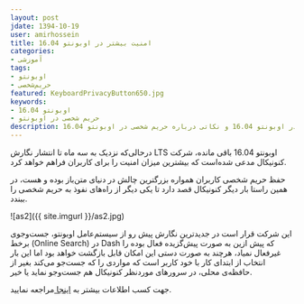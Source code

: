 ```yaml
---
layout: post
jdate: 1394-10-19
user: amirhossein
title: امنیت بیشتر در اوبونتو 16.04
categories:
- آموزشی
tags:
- اوبونتو
- حریم‌شخصی
featured: KeyboardPrivacyButton650.jpg
keywords:
- اوبونتو 16.04
- حریم شخصی در اوبونتو
description: امنیت بیشتر در اوبونتو 16.04 و نکاتی درباره حریم شخصی در اوبونتو 16.04
---
```


درحالی‌که نزدیک به سه ماه تا انتشار نگارش LTS اوبونتو 16.04 باقی مانده، شرکت کنونیکال مدعی شده‌است که بیشترین میزان امنیت را برای کاربران فراهم خواهد کرد.

حفظ حریم شخصی کاربران همواره بزرگترین چالش در دنیای متن‌باز بوده و هست، در همین راستا بار دیگر کنونیکال قصد دارد تا یکی دیگر از راه‌های نفوذ به حریم شخصی را ببندد.

![as2]({{ site.imgurl }}/as2.jpg)

این شرکت قرار است در جدیدترین نگارش پیش رو از سیستم‌عامل اوبونتو، جست‌وجوی برخط (Online Search) در Dash که پیش ازین به صورت پیش‌گزیده فعال بوده را غیرفعال نمیاد، هرچند به صورت دستی این امکان قابل بازگشت خواهد بود اما این بار انتخاب از ابتدای کار با خود کاربر است که مواردی را که جست‌جو می‌کند بغیر از حافظه‌ی محلی، در سرورهای موردنظر کنونیکال هم جست‌وجو نماید یا خیر.

جهت کسب اطلاعات بیشتر به [اینجا ](http://www.omgubuntu.co.uk/2016/01/ubuntu-online-search-feature-disabled-16-04)مراجعه نمایید.